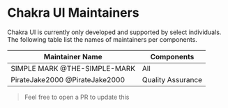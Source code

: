 # Chakra UI Maintainers

Chakra UI is currently only developed and supported by select individuals. The
following table list the names of maintainers per components.

| Maintainer Name                | Components        |
| ------------------------------ | ----------------- |
| SIMPLE MARK @THE-SIMPLE-MARK   | All               |
| PirateJake2000 @PirateJake2000 | Quality Assurance |

> Feel free to open a PR to update this
